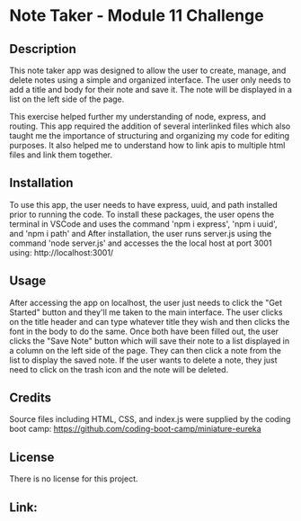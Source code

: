 # Note Taker - Module 11 Challenge
## Description

This note taker app was designed to allow the user to create, manage, and delete notes using a simple and organized interface. The user only
needs to add a title and body for their note and save it. The note will be displayed in a list on the left side of the page.

This exercise helped further my understanding of node, express, and routing. This app required the addition of several interlinked files which
also taught me the importance of structuring and organizing my code for editing purposes. It also helped me to understand how to link apis to
multiple html files and link them together.

## Installation

To use this app, the user needs to have express, uuid, and path installed prior to running the code. To install these packages, the user opens the
terminal in VSCode and uses the command 'npm i express', 'npm i uuid', and 'npm i path' and After installation, the user runs server.js
using the command 'node server.js' and accesses the the local host at port 3001 using: http://localhost:3001/

## Usage

After accessing the app on localhost, the user just needs to click the "Get Started" button and they'll me taken to the main interface. The user clicks 
on the title header and can type whatever title they wish and then clicks the font in the body to do the same. Once both have been filled out, the user
clicks the "Save Note" button which will save their note to a list displayed in a column on the left side of the page. They can then click a note from
the list to display the saved note. If the user wants to delete a note, they just need to click on the trash icon and the note will be deleted.

## Credits

Source files including HTML, CSS, and index.js were supplied by the coding boot camp: https://github.com/coding-boot-camp/miniature-eureka

## License

There is no license for this project.

## Link:

